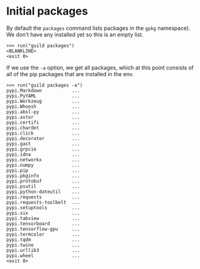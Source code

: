 # Initial packages

By default the `packages` command lists packages in the `gpkg`
namespace). We don't have any installed yet so this is an empty list.

    >>> run("guild packages")
    <BLANKLINE>
    <exit 0>

If we use the `-a` option, we get all packages, which at this point
consists of all of the pip packages that are installed in the env.

    >>> run("guild packages -a")
    pypi.Markdown           ...
    pypi.PyYAML             ...
    pypi.Werkzeug           ...
    pypi.Whoosh             ...
    pypi.absl-py            ...
    pypi.astor              ...
    pypi.certifi            ...
    pypi.chardet            ...
    pypi.click              ...
    pypi.decorator          ...
    pypi.gast               ...
    pypi.grpcio             ...
    pypi.idna               ...
    pypi.networkx           ...
    pypi.numpy              ...
    pypi.pip                ...
    pypi.pkginfo            ...
    pypi.protobuf           ...
    pypi.psutil             ...
    pypi.python-dateutil    ...
    pypi.requests           ...
    pypi.requests-toolbelt  ...
    pypi.setuptools         ...
    pypi.six                ...
    pypi.tabview            ...
    pypi.tensorboard        ...
    pypi.tensorflow-gpu     ...
    pypi.termcolor          ...
    pypi.tqdm               ...
    pypi.twine              ...
    pypi.urllib3            ...
    pypi.wheel              ...
    <exit 0>

